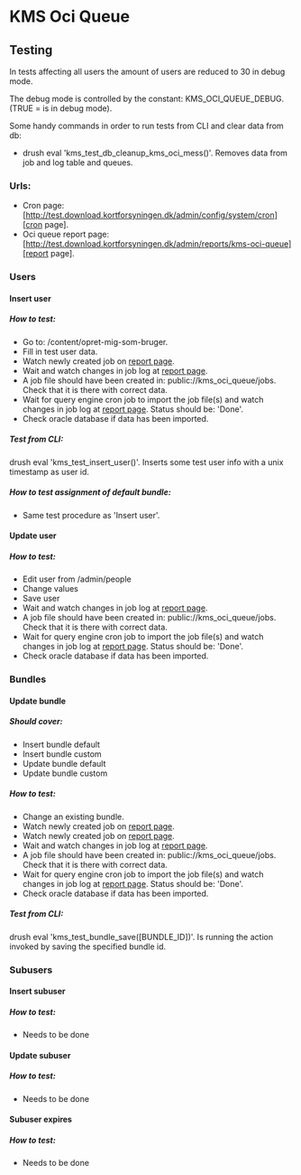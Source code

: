 # KMS Oci Queue

## Testing
In tests affecting all users the amount of users are reduced to 30 in debug mode.

The debug mode is controlled by the constant: KMS_OCI_QUEUE_DEBUG. (TRUE = is in debug mode).

Some handy commands in order to run tests from CLI and clear data from db:

+ drush eval 'kms_test_db_cleanup_kms_oci_mess()'. Removes data from job and log table and queues.



### Urls:
+ Cron page: [http://test.download.kortforsyningen.dk/admin/config/system/cron][cron page].
+ Oci queue report page: [http://test.download.kortforsyningen.dk/admin/reports/kms-oci-queue][report page].

### Users

#### Insert user

##### How to test:
+ Go to: /content/opret-mig-som-bruger.
+ Fill in test user data.
+ Watch newly created job on [report page].
+ Wait and watch changes in job log at [report page].
+ A job file should have been created in: public://kms_oci_queue/jobs. Check that it is there with correct data.
+ Wait for query engine cron job to import the job file(s) and watch changes in job log at [report page]. Status should be: 'Done'.
+ Check oracle database if data has been imported.

##### Test from CLI:
drush eval 'kms_test_insert_user()'. Inserts some test user info with a unix timestamp as user id.

##### How to test assignment of default bundle:
+ Same test procedure as 'Insert user'.

#### Update user

##### How to test:
+ Edit user from /admin/people
+ Change values
+ Save user
+ Wait and watch changes in job log at [report page].
+ A job file should have been created in: public://kms_oci_queue/jobs. Check that it is there with correct data.
+ Wait for query engine cron job to import the job file(s) and watch changes in job log at [report page]. Status should be: 'Done'.
+ Check oracle database if data has been imported.

### Bundles

#### Update bundle

##### Should cover:
+ Insert bundle default
+ Insert bundle custom
+ Update bundle default
+ Update bundle custom

##### How to test:
+ Change an existing bundle.
+ Watch newly created job on [report page].
+ Watch newly created job on [report page].
+ Wait and watch changes in job log at [report page].
+ A job file should have been created in: public://kms_oci_queue/jobs. Check that it is there with correct data.
+ Wait for query engine cron job to import the job file(s) and watch changes in job log at [report page]. Status should be: 'Done'.
+ Check oracle database if data has been imported.

##### Test from CLI:
drush eval 'kms_test_bundle_save([BUNDLE_ID])'. Is running the action invoked by saving the specified bundle id.

### Subusers

#### Insert subuser

##### How to test:
+ Needs to be done

#### Update subuser

##### How to test:
+ Needs to be done

#### Subuser expires

##### How to test:
+ Needs to be done

[cron page]: http://test.download.kortforsyningen.dk/admin/config/system/cron
[report page]: http://test.download.kortforsyningen.dk/admin/reports/kms-oci-queue
